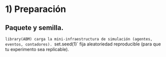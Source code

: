 # 1) Preparación
   
## Paquete y semilla.
`library(ABM) carga la mini-infraestructura de simulación (agentes, eventos, contadores).
`set.seed(1)` fija aleatoriedad reproducible (para que tu experimento sea replicable).
